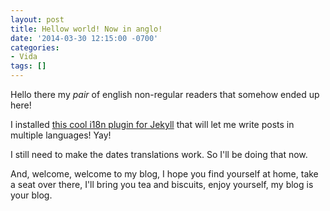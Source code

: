 ```yaml
---
layout: post
title: Hellow world! Now in anglo!
date: '2014-03-30 12:15:00 -0700'
categories:
- Vida
tags: []
---
```


Hello there my *pair* of english non-regular readers that somehow ended up here!

I installed [this cool i18n plugin for Jekyll](https://github.com/liamzebedee/jekyll-i18n) that will let me write posts in multiple languages! Yay!

I still need to make the dates translations work. So I'll be doing that now.

And, welcome, welcome to my blog, I hope you find yourself at home, take a seat over there, I'll bring you tea and biscuits, enjoy yourself, my blog is your blog.